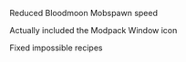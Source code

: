 Reduced Bloodmoon Mobspawn speed

Actually included the Modpack Window icon

Fixed impossible recipes
